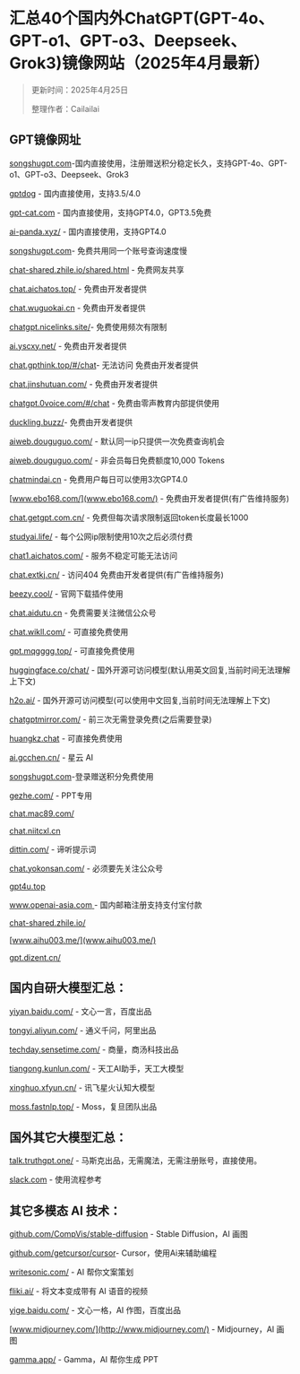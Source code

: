 # 汇总40个国内外ChatGPT(GPT-4o、GPT-o1、GPT-o3、Deepseek、Grok3)镜像网站（2025年4月最新）

> 更新时间：2025年4月25日
>
> 整理作者：Cailailai

## GPT镜像网址

[songshugpt.com](http://songshugpt.com)-国内直接使用，注册赠送积分稳定长久，支持GPT-4o、GPT-o1、GPT-o3、Deepseek、Grok3

[gptdog](http://gptdog.online) - 国内直接使用，支持3.5/4.0

[gpt-cat.com](http://gpt-cat.com) - 国内直接使用，支持GPT4.0，GPT3.5免费

[ai-panda.xyz/](http://ai-panda.xyz/) - 国内直接使用，支持GPT4.0

[songshugpt.com](http://songshugpt.com)- 免费共用同一个账号查询速度慢

[chat-shared.zhile.io/shared.html](http://chat-shared.zhile.io/shared.html) - 免费网友共享

[chat.aichatos.top/](http://chat.aichatos.top/) - 免费由开发者提供

[chat.wuguokai.cn](chat.wuguokai.cn) - 免费由开发者提供

[chatgpt.nicelinks.site/](chatgpt.nicelinks.site/)- 免费使用频次有限制

[ai.yscxy.net/](ai.yscxy.net/) - 免费由开发者提供

[chat.gpthink.top/#/chat](chat.gpthink.top/#/chat)- 无法访问 免费由开发者提供

[chat.jinshutuan.com/](chat.jinshutuan.com/) - 免费由开发者提供

[chatgpt.0voice.com/#/chat](chatgpt.0voice.com/#/cha) - 免费由零声教育内部提供使用

[duckling.buzz/](duckling.buzz/)- 免费由开发者提供

[aiweb.douguguo.com/](aiweb.douguguo.com/) - 默认同一ip只提供一次免费查询机会

[aiweb.douguguo.com/](aiweb.douguguo.com/) - 非会员每日免费额度10,000 Tokens

[chatmindai.cn](chatmindai.cn) - 免费用户每日可以使用3次GPT4.0

[www.ebo168.com/](www.ebo168.com/) - 免费由开发者提供(有广告维持服务)

[chat.getgpt.com.cn/](chat.getgpt.com.cn/) - 免费但每次请求限制返回token长度最长1000

[studyai.life/](studyai.life/) - 每个公网ip限制使用10次之后必须付费

[chat1.aichatos.com/](chat1.aichatos.com/) - 服务不稳定可能无法访问

[chat.extkj.cn/](chat.extkj.cn) - 访问404 免费由开发者提供(有广告维持服务)

[beezy.cool/](beezy.cool/) - 官网下载插件使用

[chat.aidutu.cn](chat.aidutu.cn) - 免费需要关注微信公众号

[chat.wikll.com/](chat.wikll.com/) - 可直接免费使用

[gpt.mqgggg.top/](gpt.mqgggg.top/) - 可直接免费使用

[huggingface.co/chat/](huggingface.co/chat/) - 国外开源可访问模型(默认用英文回复,当前时间无法理解上下文)

[h2o.ai/](h2o.ai/) - 国外开源可访问模型(可以使用中文回复,当前时间无法理解上下文)

[chatgptmirror.com/](chatgptmirror.com/) - 前三次无需登录免费(之后需要登录)

[huangkz.chat](huangkz.chat) - 可直接免费使用

[ai.gcchen.cn/](ai.gcchen.cn/) - 星云 AI

[songshugpt.com](songshugpt.com)-登录赠送积分免费使用

[gezhe.com/](gezhe.com/) - PPT专用

[chat.mac89.com/](chat.mac89.com/)

[chat.niitcxl.cn](chat.niitcxl.cn)

[dittin.com/](dittin.com/) - 谛听提示词

[chat.yokonsan.com/](chat.yokonsan.com/) - 必须要先关注公众号

[gpt4u.top](gpt4u.top)

[www.openai-asia.com ](www.openai-asia.com )- 国内邮箱注册支持支付宝付款

[chat-shared.zhile.io/](chat-shared.zhile.io/)

[www.aihu003.me/](www.aihu003.me/)

[gpt.dizent.cn/](gpt.dizent.cn/)

## 国内自研大模型汇总：

[yiyan.baidu.com/](http://yiyan.baidu.com/) - 文心一言，百度出品

[tongyi.aliyun.com/](http://tongyi.aliyun.com/) - 通义千问，阿里出品

[techday.sensetime.com/](http://techday.sensetime.com/) - 商量，商汤科技出品

[tiangong.kunlun.com/](http://tiangong.kunlun.com/) - 天工AI助手，天工大模型

[xinghuo.xfyun.cn/](http://xinghuo.xfyun.cn/) - 讯飞星火认知大模型

[moss.fastnlp.top/](http://moss.fastnlp.top/) - Moss，复旦团队出品

## 国外其它大模型汇总：

[talk.truthgpt.one/](http://talk.truthgpt.one/) - 马斯克出品，无需魔法，无需注册账号，直接使用。

[slack.com](http://slack.com) - 使用流程参考

## 其它多模态 AI 技术：

[github.com/CompVis/stable-diffusion](http://github.com/CompVis/stable-diffusion) - Stable Diffusion，AI 画图

[github.com/getcursor/cursor](http://github.com/getcursor/cursor)- Cursor，使用Ai来辅助编程

[writesonic.com/](http://writesonic.com/) - AI 帮你文案策划

[fliki.ai/](http://fliki.ai/) - 将文本变成带有 AI 语音的视频

[yige.baidu.com/](http://yige.baidu.com/) - 文心一格，AI 作图，百度出品

[www.midjourney.com/](http://www.midjourney.com/) - Midjourney，AI 画图

[gamma.app/](http://gamma.app/) - Gamma，AI 帮你生成 PPT
